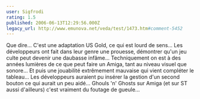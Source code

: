 ```yaml
---
user: Sigfrodi
rating: 1.5
published: 2006-06-13T12:29:56.000Z
legacy_url: http://www.emunova.net/veda/test/1473.htm#comment-5452
---
```

Que dire... C'est une adaptation US Gold, ce qui est lourd de sens... Les développeurs ont fait dans leur genre une prouesse, démontrer qu'un jeu culte peut devenir une daubasse infâme... Techniquement on est à des années lumières de ce que peut faire un Amiga, tant au niveau visuel que sonore... Et puis une jouabilité extrêmement mauvaise qui vient compléter le tableau... Les développeurs auraient pu insérer la gestion d'un second bouton ce qui aurait un peu aidé... Ghouls 'n' Ghosts sur Amiga (et sur ST aussi d'ailleurs) c'est vraiment du foutage de gueule...